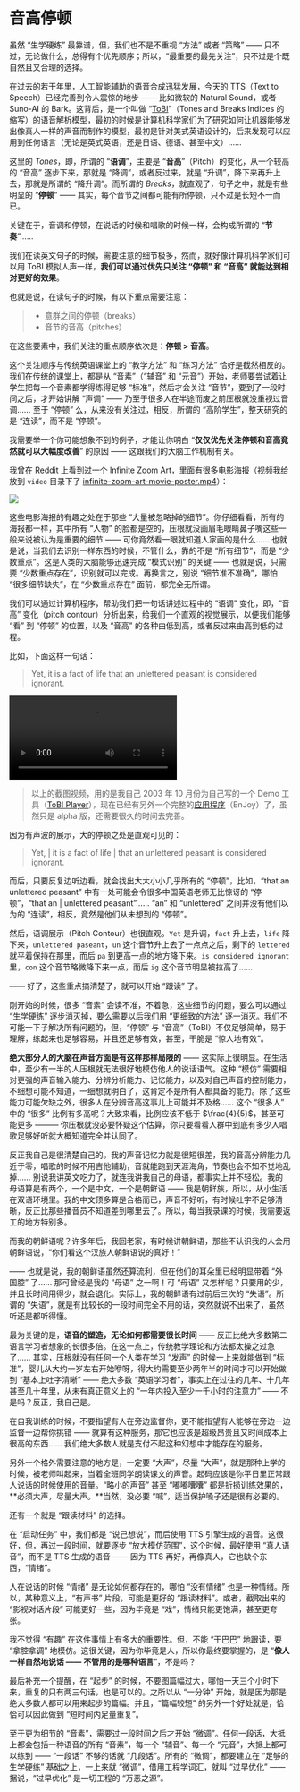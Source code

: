 # 音高停顿

虽然 “生学硬练” 最靠谱，但，我们也不是不重视 “方法” 或者 “策略” —— 只不过，无论做什么，总得有个优先顺序；所以，“最重要的最先关注”，只不过是个既自然且又合理的选择。

在过去的若干年里，人工智能辅助的语音合成迅猛发展，今天的 TTS（Text to Speech）已经完善到令人震惊的地步 —— 比如微软的 Natural Sound，或者 Suno-AI 的 Bark。这背后，是一个叫做 “[ToBI](https://en.wikipedia.org/wiki/ToBI)”（Tones and Breaks Indices 的缩写）的语音解析模型，最初的时候是计算机科学家们为了研究如何让机器能够发出像真人一样的声音而制作的模型，最初是针对美式英语设计的，后来发现可以应用到任何语言（无论是英式英语，还是日语、德语、甚至中文）…… 

这里的 *Tones*，即，所谓的 “**语调**”，主要是 “**音高**”（Pitch）的变化，从一个较高的 “音高” 逐步下来，那就是 “降调”，或者反过来，就是 “升调”，降下来再升上去，那就是所谓的 “降升调”。而所谓的 *Breaks*，就直观了，句子之中，就是有些明显的 “**停顿**” —— 其实，每个音节之间都可能有所停顿，只不过是长短不一而已。

关键在于，音调和停顿，在说话的时候和唱歌的时候一样，会构成所谓的 “**节奏**”……

我们在读英文句子的时候，需要注意的细节极多，然而，就好像计算机科学家们可以用 ToBI 模拟人声一样，**我们可以通过优先只关注 “停顿” 和 “音高” 就能达到相对更好的效果**。

也就是说，在读句子的时候，有以下重点需要注意：

> * 意群之间的停顿（breaks）
> * 音节的音高（pitches）

在这些要素中，我们关注的重点顺序依次是：**停顿 > 音高**。

这个关注顺序与传统英语课堂上的 “教学方法” 和 “练习方法” 恰好是截然相反的。我们在传统的课堂上，都是从 “音素”（“辅音” 和 “元音”）开始，老师要尝试着让学生把每一个音素都学得练得足够 “标准”，然后才会关注 “音节”，要到了一段时间之后，才开始讲解 “声调” —— 乃至于很多人在半途而废之前压根就没重视过音调…… 至于 “停顿” 么，从来没有关注过，相反，所谓的 “高阶学生”，整天研究的是 “连读”，而不是 “停顿”。

我需要举一个你可能想象不到的例子，才能让你明白 “**仅仅优先关注停顿和音高竟然就可以大幅度改善**” 的原因 —— 这跟我们的大脑工作机制有关。

我曾在 [Reddit](https://www.reddit.com/r/moviecritic/comments/195b90j/can_you_name_all_the_films_depicted_in_this/) 上看到过一个 Infinite Zoom Art，里面有很多电影海报（视频我给放到 `video` 目录下了 [infinite-zoom-art-movie-poster.mp4](vidio/infinite-zoom-art-movie-poster.mp4)）：

![](images/posters.png)

这些电影海报的有趣之处在于那些 “大量被忽略掉的细节”。你仔细看看，所有的海报都一样，其中所有 “人物” 的脸都是空的，压根就没画眉毛眼睛鼻子嘴这些一般来说被认为是重要的细节 —— 可你竟然看一眼就知道人家画的是什么…… 也就是说，当我们去识别一样东西的时候，不管什么，靠的不是 “所有细节”，而是 “少数重点”。这是人类的大脑能够迅速完成 “模式识别” 的关键 —— 也就是说，只需要 “少数重点存在”，识别就可以完成。再换言之，别说 “细节准不准确”，哪怕 “很多细节缺失”，在 “少数重点存在” 面前，都完全无所谓。

我们可以通过计算机程序，帮助我们把一句话讲述过程中的 “语调” 变化，即，“音高” 变化（pitch contour）分析出来，给我们一个直观的视觉展示，以便我们能够 “看” 到 “停顿” 的位置，以及 “音高” 的各种由低到高，或者反过来由高到低的过程。

比如，下面这样一句话：

> Yet, it is a fact of life that an unlettered peasant is considered ignorant.

<video src="videos/yet-it-is-a-fact-of-life.mp4"></video>

> 以上的截图视频，用的是我自己 2003 年 10 月份为自己写的一个 Demo 工具（[ToBI Player](https://github.com/xiaolai/tobiplayer)），现在已经有另外一个完整的[应用程序](https://github.com/xiaolai/everyone-can-use-english/tags)（EnJoy）了，虽然只是 alpha 版，还需要很久的时间去完善。

因为有声波的展示，大的停顿之处是直观可见的：

> Yet, | it is a fact of life | that an unlettered peasant is considered ignorant.

而后，只要反复边听边看，就会找出大大小小几乎所有的 “停顿”，比如，“that an unlettered peasant” 中有一处可能会令很多中国英语老师无比惊讶的 “停顿”，“that an | unlettered peasant”…… “an” 和 “unlettered” 之间并没有他们以为的 “连读”，相反，竟然是他们从未想到的 “停顿”。

然后，语调展示（Pitch Contour）也很直观。`Yet` 是升调，`fact` 升上去，`life` 降下来，`unlettered paseant`，`un` 这个音节升上去了一点点之后，剩下的 `lettered`就平着保持在那里，而后 `pa` 到更高一点的地方降下来。`is considered ignorant` 里，`con` 这个音节略微降下来一点，而后 `ig` 这个音节明显被拉高了……

—— 好了，这些重点搞清楚了，就可以开始 “跟读” 了。

刚开始的时候，很多 “音素” 会读不准，不着急，这些细节的问题，要么可以通过 “生学硬练” 逐步消灭掉，要么需要以后我们用 “更细致的方法” 逐一消灭。我们不可能一下子解决所有问题的，但，“停顿” 与 “音高”（ToBI）不仅足够简单，易于理解，练起来也足够容易，并且还足够有效，甚至，干脆是 “惊人地有效”。

**绝大部分人的大脑在声音方面是有这样那样局限的** —— 这实际上很明显。在生活中，至少有一半的人压根就无法很好地模仿他人的说话语气。这种 “模仿” 需要相对更强的声音输入能力、分辨分析能力、记忆能力，以及对自己声音的控制能力，不细想可能不知道，一细想就明白了，这肯定不是所有人都具备的能力。除了这些能力可能欠缺之外，很多人在分辨音高这事儿上可能并不及格…… 这个 “很多人” 中的 “很多” 比例有多高呢？大致来看，比例应该不低于 $\frac{4}{5}$，甚至可能更多 ——— 你压根就没必要怀疑这个估算，你只要看看人群中到底有多少人唱歌足够好听就大概知道完全并认同了。

反正我自己是很清楚自己的。我的声音记忆力就是很短很差，我的音高分辨能力几近于零，唱歌的时候不用吉他辅助，音就能跑到天涯海角，节奏也会不知不觉地乱掉…… 别说我讲英文吃力了，就连我讲我自己的母语，都事实上并不轻松。我的母语算是有两个，一个是中文，一个是朝鲜语 —— 我是朝鲜族，所以，从小生活在双语环境里。我的中文顶多算是合格而已，声音不好听，有时候吐字不足够清晰，反正比那些播音员不知道差到哪里去了。所以，每当我录课的时候，我需要返工的地方特别多。

而我的朝鲜语呢？许多年后，我回老家，有时候讲朝鲜语，那些不认识我的人会用朝鲜语说，“你们看这个汉族人朝鲜语说的真好！”

<audio src="audios/korean-spoken-by-chinese.mp3"></audio>

—— 也就是说，我的朝鲜语虽然还算流利，但在他们的耳朵里已经明显带着 “外国腔” 了…… 那可曾经是我的 “母语” 之一啊！可 “母语” 又怎样呢？只要用的少，并且长时间用得少，就会退化。实际上，我的朝鲜语有过前后三次的 “失语”。所谓的 “失语”，就是有比较长的一段时间完全不用的话，突然就说不出来了，虽然听还是都听得懂。

最为关键的是，**语音的塑造，无论如何都需要很长时间** —— 反正比绝大多数第二语言学习者想象的长很多倍。在这一点上，传统教学理论和方法都太操之过急了…… 其实，压根就没有任何一个人类在学习 “发声” 的时候一上来就能做到 “标准”，婴儿从大约一岁左右开始咿呀，得大约需要至少两年半的时间才可以开始做到 “基本上吐字清晰” —— 绝大多数 “英语学习者”，事实上在过往的几年、十几年甚至几十年里，从未有真正意义上的 “一年内投入至少一千小时的注意力” —— 不是吗？反正，我自己是。

在自我训练的时候，不要指望有人在旁边监督你，更不能指望有人能够在旁边一边监督一边帮你挑错 —— 就算有这种服务，那它也应该是超级昂贵且又时间成本上很高的东西…… 我们绝大多数人就是支付不起这种幻想中才能存在的服务。

另外一个格外需要注意的地方是，一定要 “大声”，尽量 “大声”，就是那种上学的时候，被老师叫起来，当着全班同学朗读课文的声音。起码应该是你平日里正常跟人说话的时候使用的音量。“略小的声音” 甚至 “嘟嘟囔囔” 都是折损训练效果的，**必须大声，尽量大声。**当然，没必要 “喊”，适当保护嗓子还是很有必要的。

还有一个就是 “跟读材料” 的选择。

在 “启动任务” 中，我们都是 “说己想说”，而后使用 TTS 引擎生成的语音。这很好，但，再过一段时间，就要逐步 “放大模仿范围”，这个时候，最好使用 “真人语音”，而不是 TTS 生成的语音 —— 因为 TTS 再好，再像真人，它也缺个东西，“情绪”。

人在说话的时候 “情绪” 是无论如何都存在的，哪怕 “没有情绪” 也是一种情绪。所以，某种意义上，“有声书” 片段，可能是更好的 “跟读材料”。或者，截取出来的 “影视对话片段” 可能更好一些，因为毕竟是 “戏”，情绪只能更饱满，甚至更夸张。

我不觉得 “有趣” 在这件事情上有多大的重要性。但，不能 “干巴巴” 地跟读，要 “拿腔拿调” 地模仿。这很关键，因为你毕竟是人，所以你最终要掌握的，是 “**像人一样自然地说话 —— 不管用的是哪种语言**”，不是吗？

最后补充一个提醒，在 “起步” 的时候，不要图篇幅过大，哪怕一天三个小时下来，重复的只有两三句话，也是可以的。之所以从 “一分钟” 开始，就是因为那是绝大多数人都可以用来起步的篇幅。并且，“篇幅较短” 的另外一个好处就是，恰恰可以因此做到 “短时间内足量重复”。

至于更为细节的 “音素”，需要过一段时间之后才开始 “微调”。任何一段话，大抵上都会包括一种语音的所有 “音素”，每一个 “辅音”、每一个 “元音”，大抵上都可以练到 —— “一段话” 不够的话就 “几段话”。所有的 “微调”，都要建立在 “足够的生学硬练” 基础之上，一上来就 “微调”，借用工程学词汇，就叫 “过早优化” —— 据说，“过早优化” 是一切工程的 “万恶之源”。


